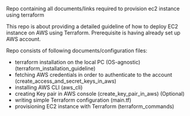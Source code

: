 Repo containing all documents/links required to provision ec2 instance using terraform

This repo is about providing a detailed guideline of how to deploy EC2 instance on AWS using Terraform.
Prerequisite is having already set up AWS account.

Repo consists of following documents/configuration files:

- terraform installation on the local PC (OS-agnostic) (terraform_installation_guideline)
- fetching AWS credentials in order to authenticate to the account (create_access_and_secret_keys_in_aws)
- installing AWS CLI (aws_cli)
- creating Key pair in AWS console (create_key_pair_in_aws) (Optional)
- writing simple Terraform configuration (main.tf)
- provisioning EC2 instance with Terraform (terraform_commands)
